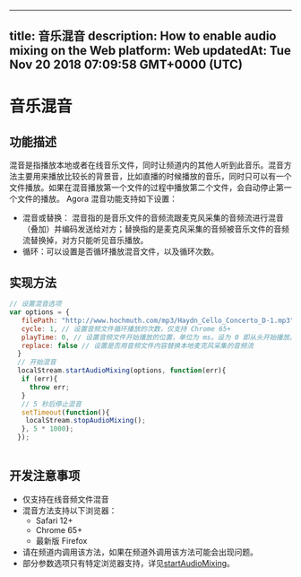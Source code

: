 
---
title: 音乐混音
description: How to enable audio mixing on the Web
platform: Web
updatedAt: Tue Nov 20 2018 07:09:58 GMT+0000 (UTC)
---
# 音乐混音
## 功能描述
混音是指播放本地或者在线音乐文件，同时让频道内的其他人听到此音乐。混音方法主要用来播放比较长的背景音，比如直播的时候播放的音乐，同时只可以有一个文件播放。如果在混音播放第一个文件的过程中播放第二个文件，会自动停止第一个文件的播放。
Agora 混音功能支持如下设置：

- 混音或替换： 混音指的是音乐文件的音频流跟麦克风采集的音频流进行混音（叠加）并编码发送给对方；替换指的是麦克风采集的音频被音乐文件的音频流替换掉，对方只能听见音乐播放。
- 循环：可以设置是否循环播放混音文件，以及循环次数。

## 实现方法

```javascript
// 设置混音选项
var options = {  
   filePath: "http://www.hochmuth.com/mp3/Haydn_Cello_Concerto_D-1.mp3", // 指定混音的音频文件路径  
   cycle: 1, // 设置音频文件循环播放的次数，仅支持 Chrome 65+    
   playTime: 0, // 设置音频文件开始播放的位置，单位为 ms。设为 0 即从头开始播放。   
   replace: false // 设置是否用音频文件内容替换本地麦克风采集的音频流 
  }
  // 开始混音
  localStream.startAudioMixing(options, function(err){
   if (err){
     throw err;
   }
   // 5 秒后停止混音
   setTimeout(function(){
    localStream.stopAudioMixing();
   }, 5 * 1000);
  });
  
```

## 开发注意事项

- 仅支持在线音频文件混音
- 混音方法支持以下浏览器：
  - Safari 12+
  - Chrome 65+
  - 最新版 Firefox
- 请在频道内调用该方法，如果在频道外调用该方法可能会出现问题。
- 部分参数选项只有特定浏览器支持，详见[startAudioMixing](https://docs.agora.io/cn/Interactive%20Broadcast/API%20Reference/web/interfaces/agorartc.stream.html#startaudiomixing)。




